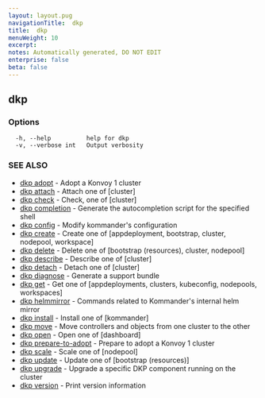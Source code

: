 ```yaml
---
layout: layout.pug
navigationTitle:  dkp
title:  dkp
menuWeight: 10
excerpt: 
notes: Automatically generated, DO NOT EDIT
enterprise: false
beta: false
---
```

<!-- vale off -->
<!-- markdownlint-disable -->

## dkp



### Options

```
  -h, --help          help for dkp
  -v, --verbose int   Output verbosity
```

### SEE ALSO

* [dkp adopt](/dkp/kommander/2.2/cli/dkp/adopt/)	 - Adopt a Konvoy 1 cluster
* [dkp attach](/dkp/kommander/2.2/cli/dkp/attach/)	 - Attach one of [cluster]
* [dkp check](/dkp/kommander/2.2/cli/dkp/check/)	 - Check, one of [cluster]
* [dkp completion](/dkp/kommander/2.2/cli/dkp/completion/)	 - Generate the autocompletion script for the specified shell
* [dkp config](/dkp/kommander/2.2/cli/dkp/config/)	 - Modify kommander's configuration
* [dkp create](/dkp/kommander/2.2/cli/dkp/create/)	 - Create one of [appdeployment, bootstrap, cluster, nodepool, workspace]
* [dkp delete](/dkp/kommander/2.2/cli/dkp/delete/)	 - Delete one of [bootstrap (resources), cluster, nodepool]
* [dkp describe](/dkp/kommander/2.2/cli/dkp/describe/)	 - Describe one of [cluster]
* [dkp detach](/dkp/kommander/2.2/cli/dkp/detach/)	 - Detach one of [cluster]
* [dkp diagnose](/dkp/kommander/2.2/cli/dkp/diagnose/)	 - Generate a support bundle
* [dkp get](/dkp/kommander/2.2/cli/dkp/get/)	 - Get one of [appdeployments, clusters, kubeconfig, nodepools, workspaces]
* [dkp helmmirror](/dkp/kommander/2.2/cli/dkp/helmmirror/)	 - Commands related to Kommander's internal helm mirror
* [dkp install](/dkp/kommander/2.2/cli/dkp/install/)	 - Install one of [kommander]
* [dkp move](/dkp/kommander/2.2/cli/dkp/move/)	 - Move controllers and objects from one cluster to the other
* [dkp open](/dkp/kommander/2.2/cli/dkp/open/)	 - Open one of [dashboard]
* [dkp prepare-to-adopt](/dkp/kommander/2.2/cli/dkp/prepare-to-adopt/)	 - Prepare to adopt a Konvoy 1 cluster
* [dkp scale](/dkp/kommander/2.2/cli/dkp/scale/)	 - Scale one of [nodepool]
* [dkp update](/dkp/kommander/2.2/cli/dkp/update/)	 - Update one of [bootstrap (resources)]
* [dkp upgrade](/dkp/kommander/2.2/cli/dkp/upgrade/)	 - Upgrade a specific DKP component running on the cluster
* [dkp version](/dkp/kommander/2.2/cli/dkp/version/)	 - Print version information

